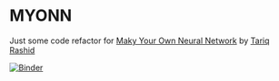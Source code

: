 # MYONN

Just some code refactor for [Maky Your Own Neural Network](https://www.amazon.com/Make-Your-Own-Neural-Network-ebook/dp/B01EER4Z4G)
by [Tariq Rashid](https://github.com/makeyourownneuralnetwork/makeyourownneuralnetwork)

[![Binder](http://mybinder.org/badge.svg)](https://hub.mybinder.org/user/grailfinder-myonn-mop28pyp/notebooks/MYONN.ipynb)
